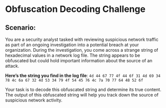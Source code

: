 # Obfuscation Decoding Challenge
## Scenario:
You are a security analyst tasked with reviewing suspicious network traffic as part of an ongoing investigation into a potential breach at your organization. During the investigation, you come across a strange string of hexadecimal values in a network log file. The string appears to be obfuscated but could hold important information about the source of an attack.

**Here’s the string you find in the log file**: ```4d 44 67 77 4f 44 6f 31 4d 69 34 78 4c 6a 67 32 4d 53 34 79 4f 54 45 76 4c 7a 70 77 64 48 52 6f```

Your task is to decode this obfuscated string and determine its true content. The output of this obfuscated string will help you track down the source of suspicious network activity.
